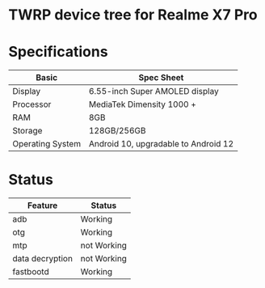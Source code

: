 # TWRP device tree for Realme X7 Pro

# Specifications

| Basic | Spec Sheet |
|---|---|
| Display | 6.55-inch Super AMOLED display |
| Processor | MediaTek Dimensity 1000 + |
| RAM | 8GB |
| Storage | 128GB/256GB |
| Operating System | Android 10, upgradable to Android 12 |



# Status

| Feature | Status |
|---|---|
| adb | Working |
| otg | Working |
| mtp | not Working |
| data decryption | not Working |
| fastbootd | Working |

